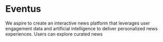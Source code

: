 # Eventus
We aspire to create an interactive news platform that leverages user engagement data and artificial intelligence to deliver personalized news experiences. Users can explore curated news
